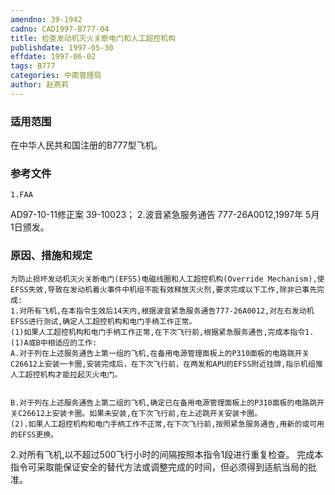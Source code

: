 ```yaml
---
amendno: 39-1942
cadno: CAD1997-B777-04
title: 检查发动机灭火关断电门和人工超控机构
publishdate: 1997-05-30
effdate: 1997-06-02
tags: B777
categories: 中南管理局
author: 赵燕莉
---
```


### 适用范围 
在中华人民共和国注册的B777型飞机。

<!--more-->
### 参考文件
    1.FAA
  AD97-10-11修正案 39-10023；
    2.波音紧急服务通告 777-26A0012,1997年 5月 1日颁发。

### 原因、措施和规定 
    为防止损坏发动机灭火关断电门(EFSS)电磁线圈和人工超控机构(Override Mechanism),使EFSS失效,导致在发动机着火事件中机组不能有效释放灭火剂,要求完成以下工作,除非已事先完成: 
    1.对所有飞机,在本指令生效后14天内,根据波音紧急服务通告777-26A0012,对左右发动机EFSS进行测试,确定人工超控机构和电门手柄工作正常。 
    (1)如果人工超控机构和电门手柄工作正常,在下次飞行前,根据紧急服务通告,完成本指令1.(1)A或B中相适应的工作: 
    A.对于列在上述服务通告上第一组的飞机,在备用电源管理面板上的P310面板的电路跳开关C26612上安装一卡圈,安装完成后，在下次飞行前，在两发和APU的EFSS附近挂牌,指示机组推人工超控机构才能拉起灭火电门。 

  
    B.对于列在上述服务通告上第二组的飞机,确定已在备用电源管理面板上的P310面板的电路跳开关C26612上安装卡圈。如果未安装,在下次飞行前,在上述跳开关安装卡圈。 
    (2).如果人工超控机构和电门手柄工作不正常,在下次飞行前,按照紧急服务通告,用新的或可用的EFSS更换。 

   2.对所有飞机,以不超过500飞行小时的间隔按照本指令1段进行重复检查。 
完成本指令可采取能保证安全的替代方法或调整完成的时间，但必须得到适航当局的批准。
